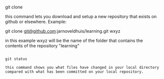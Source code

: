 git clone

this command lets you download and setup a new repository that exists on github or elsewhere.
Example:

git clone git@github.com:jarnoveldhuis/learning.git wxyz

in this example wxyz will be the name of the folder that contains the contents of the repository "learning"

~~~~~~~~~~~~~~~~~~~~~~~~~~~~~~~~~~~~~~~~~~~~~~~~~~~

git status

this command shows you what files have changed in your local directory compared with what has been committed on your local repository.
